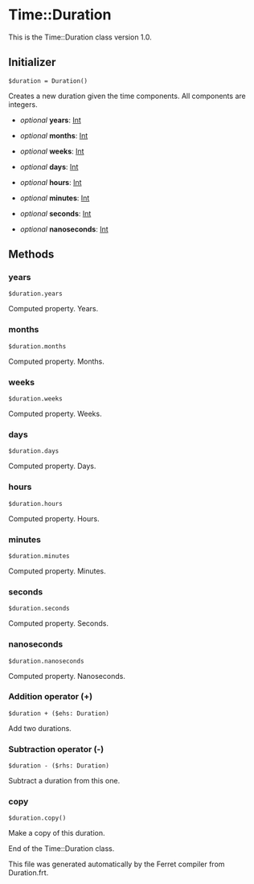# Time::Duration

This is the Time::Duration class version 1.0.




## Initializer

```
$duration = Duration()
```

Creates a new duration given the time components.
All components are integers.


* *optional* __years__: [Int](/doc/std/Number.md)  

* *optional* __months__: [Int](/doc/std/Number.md)  

* *optional* __weeks__: [Int](/doc/std/Number.md)  

* *optional* __days__: [Int](/doc/std/Number.md)  

* *optional* __hours__: [Int](/doc/std/Number.md)  

* *optional* __minutes__: [Int](/doc/std/Number.md)  

* *optional* __seconds__: [Int](/doc/std/Number.md)  

* *optional* __nanoseconds__: [Int](/doc/std/Number.md)  

## Methods

### years

```
$duration.years
```

Computed property. Years.



### months

```
$duration.months
```

Computed property. Months.



### weeks

```
$duration.weeks
```

Computed property. Weeks.



### days

```
$duration.days
```

Computed property. Days.



### hours

```
$duration.hours
```

Computed property. Hours.



### minutes

```
$duration.minutes
```

Computed property. Minutes.



### seconds

```
$duration.seconds
```

Computed property. Seconds.



### nanoseconds

```
$duration.nanoseconds
```

Computed property. Nanoseconds.



### Addition operator (+)

```
$duration + ($ehs: Duration)
```

Add two durations.





### Subtraction operator (-)

```
$duration - ($rhs: Duration)
```

Subtract a duration from this one.





### copy

```
$duration.copy()
```

Make a copy of this duration.





End of the Time::Duration class.

This file was generated automatically by the Ferret compiler from
Duration.frt.